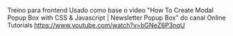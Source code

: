 
Treino para frontend
Usado como base o video "How To Create Modal Popup Box with CSS & Javascript | Newsletter Popup Box" do canal Online Tutorials
https://www.youtube.com/watch?v=bGNeZ6P3nqU
